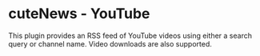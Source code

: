 # cuteNews - YouTube

This plugin provides an RSS feed of YouTube videos using either a search query or channel name. Video downloads are also supported.
